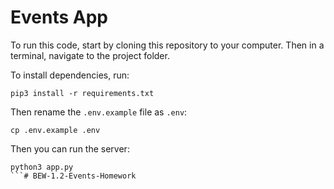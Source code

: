# Events App

To run this code, start by cloning this repository to your computer. Then in a terminal, navigate to the project folder.

To install dependencies, run:

```
pip3 install -r requirements.txt
```

Then rename the `.env.example` file as `.env`:

```
cp .env.example .env
```

Then you can run the server:

```
python3 app.py
```# BEW-1.2-Events-Homework
